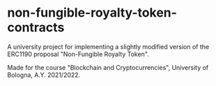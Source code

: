 # non-fungible-royalty-token-contracts
A university project for implementing a slightly modified version of the ERC1190 proposal "Non-Fungible Royalty Token".

Made for the course "Blockchain and Cryptocurrencies", University of Bologna, A.Y. 2021/2022.
